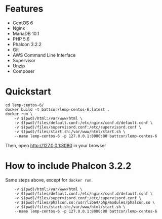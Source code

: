# Features

- CentOS 6
- Nginx
- MariaDB 10.1
- PHP 5.6
- Phalcon 3.2.2
- Git
- AWS Command Line Interface
- Supervisor
- Unzip
- Composer

# Quickstart

```git clone https://github.com/battcor/lemp-centos-6
cd lemp-centos-6/
docker build -t battcor/lemp-centos-6:latest .
docker run \
    -v $(pwd)/html:/var/www/html \
    -v $(pwd)/files/default.conf:/etc/nginx/conf.d/default.conf \
    -v $(pwd)/files/supervisord.conf:/etc/supervisord.conf \
    -v $(pwd)/files/start.sh:/var/www/html/start.sh \
    --name lemp-centos-6 -p 127.0.0.1:8080:80 battcor/lemp-centos-6
```

Then, open http://127.0.0.1:8080 in your browser

# How to include Phalcon 3.2.2

Same steps above, except for `docker run`.

```docker run \
    -v $(pwd)/html:/var/www/html \
    -v $(pwd)/files/default.conf:/etc/nginx/conf.d/default.conf \
    -v $(pwd)/files/supervisord.conf:/etc/supervisord.conf \
    -v $(pwd)/files/phalcon.so:/usr/lib64/php/modules/phalcon.so \
    -v $(pwd)/files/start.sh:/var/www/html/start.sh \
    --name lemp-centos-6 -p 127.0.0.1:8080:80 battcor/lemp-centos-6
```
